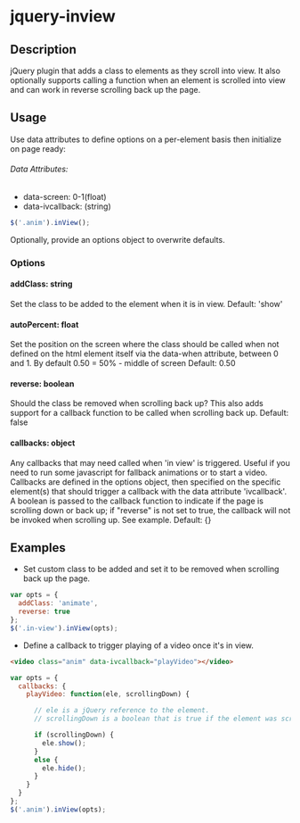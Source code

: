 # jquery-inview

## Description

jQuery plugin that adds a class to elements as they scroll into view. It also optionally supports calling a function when an element is scrolled into view and can work in reverse scrolling back up the page.

## Usage

Use data attributes to define options on a per-element basis then initialize on page ready:

###### Data Attributes: 
* data-screen: 0-1(float)
* data-ivcallback: (string)

```javascript
$('.anim').inView();
```

Optionally, provide an options object to overwrite defaults.

### Options

#### addClass: string

Set the class to be added to the element when it is in view.
Default: 'show'

#### autoPercent: float

Set the position on the screen where the class should be called when not defined on the html element itself via the data-when attribute, between 0 and 1. By default 0.50 = 50% - middle of screen
Default: 0.50

#### reverse: boolean

Should the class be removed when scrolling back up? This also adds support for a callback function to be called when scrolling back up.
Default: false

#### callbacks: object

Any callbacks that may need called when 'in view' is triggered. Useful if you need to run some javascript for fallback animations or to start a video. Callbacks are defined in the options object, then specified on the specific element(s) that should trigger a callback with the data attribute 'ivcallback'. A boolean is passed to the callback function to indicate if the page is scrolling down or back up; if "reverse" is not set to true, the callback will not be invoked when scrolling up. See example.
Default: {}

## Examples

* Set custom class to be added and set it to be removed when scrolling back up the page.
```javascript
var opts = {
  addClass: 'animate',
  reverse: true
};
$('.in-view').inView(opts);
```
* Define a callback to trigger playing of a video once it's in view.
```html
<video class="anim" data-ivcallback="playVideo"></video>
```

```javascript
var opts = {
  callbacks: {
    playVideo: function(ele, scrollingDown) {

      // ele is a jQuery reference to the element.
      // scrollingDown is a boolean that is true if the element was scrolled down into view and false if it is scrolled back up. The callback will not be called in reverse unless the plug-in's reverse option is set to true.

      if (scrollingDown) {
        ele.show();
      }
      else {
        ele.hide();
      }
    }
  }
};
$('.anim').inView(opts);
```
